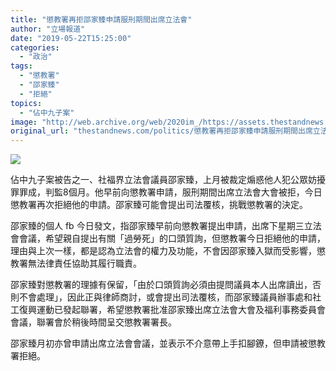 ```yaml
---
title: "懲教署再拒邵家臻申請服刑期間出席立法會"
author: "立場報道"
date: "2019-05-22T15:25:00"
categories:
  - "政治"
tags:
  - "懲教署"
  - "邵家臻"
  - "拒絕"
topics:
  - "佔中九子案"
image: "http://web.archive.org/web/2020im_/https://assets.thestandnews.com/media/photos/siu-05_Y1mvP_1200x0_QZVrS.png"
original_url: "thestandnews.com/politics/懲教署再拒邵家臻申請服刑期間出席立法會"
---
```

![](http://web.archive.org/web/2020im_/https://assets.thestandnews.com/media/photos/siu-05_Y1mvP_1200x0_QZVrS.png)

佔中九子案被告之一、社福界立法會議員邵家臻，上月被裁定煽惑他人犯公眾妨擾罪罪成，判監8個月。他早前向懲教署申請，服刑期間出席立法會大會被拒，今日懲教署再次拒絕他的申請。邵家臻可能會提出司法覆核，挑戰懲教署的決定。

邵家臻的個人 fb 今日發文，指邵家臻早前向懲教署提出申請，出席下星期三立法會會議，希望親自提出有關「過勞死」的口頭質詢，但懲教署今日拒絕他的申請，理由與上次一樣，都是認為立法會的權力及功能，不會因邵家臻入獄而受影響，懲教署無法律責任協助其履行職責。

邵家臻對懲教署的理據有保留，「由於口頭質詢必須由提問議員本人出席讀出，否則不會處理」，因此正與律師商討，或會提出司法覆核，而邵家臻議員辦事處和社工復興運動已發起聯署，希望懲教署批准邵家臻出席立法會大會及福利事務委員會會議，聯署會於稍後時間呈交懲教署署長。

邵家臻月初亦曾申請出席立法會會議，並表示不介意帶上手扣腳鐐，但申請被懲教署拒絕。